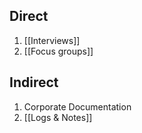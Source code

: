 ## Direct
1. [[Interviews]]
2. [[Focus groups]]
## Indirect
1. Corporate Documentation
2. [[Logs & Notes]]